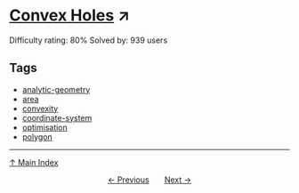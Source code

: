 # [Convex Holes](https://projecteuler.net/problem=252) ↗️

Difficulty rating: 80%
Solved by: 939 users
## Tags

- [analytic-geometry](../tags/analytic-geometry.md)
- [area](../tags/area.md)
- [convexity](../tags/convexity.md)
- [coordinate-system](../tags/coordinate-system.md)
- [optimisation](../tags/optimisation.md)
- [polygon](../tags/polygon.md)



---

[↑ Main Index](../README.md)


<div align=center><a href='251.md'>← Previous</a> &nbsp;&nbsp; &nbsp;&nbsp;  <a href='253.md'>Next →</a></div>
